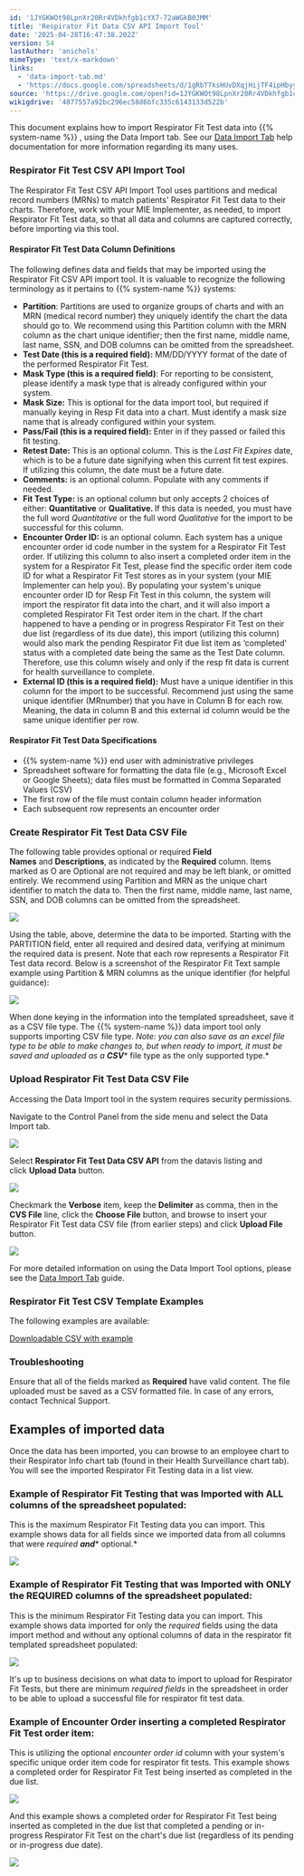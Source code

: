 ```yaml
---
id: '1JYGKWOt98LpnXr20Rr4VDkhfgb1cYX7-72aWGkB0JMM'
title: 'Respirator Fit Data CSV API Import Tool'
date: '2025-04-28T16:47:38.202Z'
version: 54
lastAuthor: 'anichols'
mimeType: 'text/x-markdown'
links:
  - 'data-import-tab.md'
  - 'https://docs.google.com/spreadsheets/d/1gRbT7ksHUvDXqjHijTF4ipHbyyRDruMgjjx8zbcHqWI/view?gid=0'
source: 'https://drive.google.com/open?id=1JYGKWOt98LpnXr20Rr4VDkhfgb1cYX7-72aWGkB0JMM'
wikigdrive: '4877557a92bc296ec58d6bfc335c6143133d522b'
---
```

This document explains how to import Respirator Fit Test data into {{% system-name %}} , using the Data Import tab. See our [Data Import Tab](data-import-tab.md) help documentation for more information regarding its many uses.

### Respirator Fit Test CSV API Import Tool

The Respirator Fit Test CSV API Import Tool uses partitions and medical record numbers (MRNs) to match patients' Respirator Fit Test data to their charts. Therefore, work with your MIE Implementer, as needed, to import Respirator Fit Test data, so that all data and columns are captured correctly, before importing via this tool.

#### Respirator Fit Test Data Column Definitions

The following defines data and fields that may be imported using the Respirator Fit CSV API import tool. It is valuable to recognize the following terminology as it pertains to {{% system-name %}} systems:

* <strong>Partition</strong>: Partitions are used to organize groups of charts and with an MRN (medical record number) they uniquely identify the chart the data should go to.  We recommend using this Partition column with the MRN column as the chart unique identifier; then the first name, middle name, last name, SSN, and DOB columns can be omitted from the spreadsheet.
* <strong>Test Date (this is a required field):</strong> MM/DD/YYYY format of the date of the performed Respirator Fit Test.
* <strong>Mask Type (this is a required field)</strong>: For reporting to be consistent, please identify a mask type that is already configured within your system.
* <strong>Mask Size:</strong> This is optional for the data import tool, but required if manually keying in Resp Fit data into a chart.  Must identify a mask size name that is already configured within your system.
* <strong>Pass/Fail (this is a required field):</strong> Enter in if they passed or failed this fit testing.
* <strong>Retest Date:</strong> This is an optional column.  This is the <em>Last Fit Expires</em> date, which is to be a future date signifying when this current fit test expires. If utilizing this column, the date must be a future date.
* <strong>Comments:</strong> is an optional column.  Populate with any comments if needed.
* <strong>Fit Test Type:</strong>  is an optional column but only accepts 2 choices of either: <strong>Quantitative</strong> or <strong>Qualitative. </strong> If this data is needed, you must have the full word <em>Quantitative</em> or the full word <em>Qualitative</em> for the import to be successful for this column.
* <strong>Encounter Order ID:</strong> is an optional column. Each system has a unique encounter order id code number in the system for a Respirator Fit Test order.  If utilizing this column to also insert a completed order item in the system for a Respirator Fit Test, please find the specific order item code ID for what a Respirator Fit Test stores as in your system (your MIE Implementer can help you).  By populating your system's unique encounter order ID for Resp Fit Test in this column, the system will import the respirator fit data into the chart, and it will also import a completed Respirator Fit Test order item in the chart.  If the chart happened to have a pending or in progress Respirator Fit Test on their due list (regardless of its due date), this import (utilizing this column) would also mark the pending Respirator Fit due list item as ‘completed' status with a completed date being the same as the Test Date column. Therefore, use this column wisely and only if the resp fit data is current for health surveillance to complete.
* <strong>External ID (this is a required field):</strong>  Must have a unique identifier in this column for the import to be successful.  Recommend just using the same unique identifier (MRnumber) that you have in Column B for each row.  Meaning, the data in column B and this external id column would be the same unique identifier per row.

#### Respirator Fit Test Data Specifications

* {{% system-name %}} end user with administrative privileges
* Spreadsheet software for formatting the data file (e.g., Microsoft Excel or Google Sheets); data files must be formatted in Comma Separated Values (CSV)
* The first row of the file must contain column header information
* Each subsequent row represents an encounter order

### Create Respirator Fit Test Data CSV File

The following table provides optional or required **Field Names** and **Descriptions**, as indicated by the **Required** column. Items marked as O are Optional are not required and may be left blank, or omitted entirely. We recommend using Partition and MRN as the unique chart identifier to match the data to.  Then the first name, middle name, last name, SSN, and DOB columns can be omitted from the spreadsheet.

![](../respirator-fit-data-csv-api-import-tool.assets/3505621dc9fb11cbf7857cf36fa5b9c0.png)

Using the table, above, determine the data to be imported. Starting with the PARTITION field, enter all required and desired data, verifying at minimum the required data is present. Note that each row represents a Respirator Fit Test data record. Below is a screenshot of the Respirator Fit Text sample example using Partition & MRN columns as the unique identifier (for helpful guidance):

![](../respirator-fit-data-csv-api-import-tool.assets/2f7c2bfa39efe0a4ee5905548435088d.png)

When done keying in the information into the templated spreadsheet, save it as a CSV file type. The {{% system-name %}} data import tool only supports importing CSV file type.  *Note: you can also save as an excel file type to be able to make changes to, but when ready to import, it must be saved and uploaded as a* **_CSV_*** file type as the only supported type.*

### Upload Respirator Fit Test Data CSV File

Accessing the Data Import tool in the system requires security permissions.

Navigate to the Control Panel from the side menu and select the Data Import tab.

![](../respirator-fit-data-csv-api-import-tool.assets/fa5d875628c1142eff9bf1e72600a996.png)

Select **Respirator Fit Test Data CSV API** from the datavis listing and click **Upload Data** button.

![](../respirator-fit-data-csv-api-import-tool.assets/454ba8a34175fe33daeaa44173d18548.png)

Checkmark the **Verbose** item, keep the **Delimiter** as comma, then in the **CVS File** line, click the **Choose File** button, and browse to insert your Respirator Fit Test data CSV file (from earlier steps) and click **Upload File** button.

![](../respirator-fit-data-csv-api-import-tool.assets/fad9a83f0556ab7352f289e46da1b1cf.png)

For more detailed information on using the Data Import Tool options, please see the [Data Import Tab](data-import-tab.md) guide.

### Respirator Fit Test CSV Template Examples

The following examples are available:

[Downloadable CSV with example](https://docs.google.com/spreadsheets/d/1gRbT7ksHUvDXqjHijTF4ipHbyyRDruMgjjx8zbcHqWI/view?gid=0#gid=0)

### Troubleshooting

Ensure that all of the fields marked as **Required** have valid content. The file uploaded must be saved as a CSV formatted file. In case of any errors, contact Technical Support.

## Examples of imported data

Once the data has been imported, you can browse to an employee chart to their Respirator Info chart tab (found in their Health Surveillance chart tab).  You will see the imported Respirator Fit Testing data in a list view.

### Example of Respirator Fit Testing that was Imported with ALL columns of the spreadsheet populated:

This is the maximum Respirator Fit Testing data you can import.  This example shows data for all fields since we imported data from all columns that were *required* **_and_*** optional.*

![](../respirator-fit-data-csv-api-import-tool.assets/7821f57f88b3f581de65184ceb182296.png)

### Example of Respirator Fit Testing that was Imported with ONLY the REQUIRED columns of the spreadsheet populated:

This is the minimum Respirator Fit Testing data you can import.  This example shows data imported for only the *required* fields using the data import method and without any optional columns of data in the respirator fit templated spreadsheet populated:

![](../respirator-fit-data-csv-api-import-tool.assets/9480aba82d36ed2f8c6183b0f2e7790a.png)

It's up to business decisions on what data to import to upload for Respirator Fit Tests, but there are minimum *required fields* in the spreadsheet in order to be able to upload a successful file for respirator fit test data.

### Example of Encounter Order inserting a completed Respirator Fit Test order item:

This is utilizing the optional *encounter order id* column with your system's specific unique order item code for respirator fit tests.  This example shows a completed order for Respirator Fit Test being inserted as completed in the due list.

![](../respirator-fit-data-csv-api-import-tool.assets/c5325ae12827e6ec4a5f11503c48f0e1.png)

And this example shows a completed order for Respirator Fit Test being inserted as completed in the due list that completed a pending or in-progress Respirator Fit Test on the chart's due list (regardless of its pending or in-progress due date).

![](../respirator-fit-data-csv-api-import-tool.assets/0f0c975ed025d17b003ecd77e5df29c8.png)
